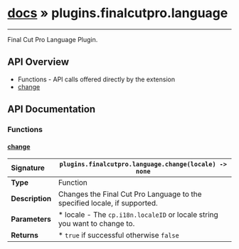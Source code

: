 # [docs](index.md) » plugins.finalcutpro.language
---

Final Cut Pro Language Plugin.

## API Overview
* Functions - API calls offered directly by the extension
 * [change](#change)

## API Documentation

### Functions

#### [change](#change)
| <span style="float: left;">**Signature**</span> | <span style="float: left;">`plugins.finalcutpro.language.change(locale) -> none` </span>                                                          |
| -----------------------------------------------------|---------------------------------------------------------------------------------------------------------|
| **Type**                                             | Function                                                                                         |
| **Description**                                      | Changes the Final Cut Pro Language to the specified locale, if supported.                                                                                         |
| **Parameters**                                       |  * locale - The `cp.i18n.localeID` or locale string you want to change to.                                       |
| **Returns**                                          |  * `true` if successful otherwise `false`                                                |

